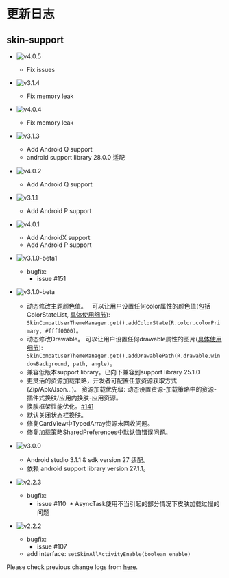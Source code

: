 # 更新日志

## skin-support
* ![v4.0.5](https://img.shields.io/badge/skin--support-v4.0.5-green.svg)
  * Fix issues

* ![v3.1.4](https://img.shields.io/badge/skin--support-v3.1.4-green.svg)
  * Fix memory leak

* ![v4.0.4](https://img.shields.io/badge/skin--support-v4.0.4-green.svg)
  * Fix memory leak

* ![v3.1.3](https://img.shields.io/badge/skin--support-v3.1.3-green.svg)
  * Add Android Q support
  * android support library 28.0.0 适配

* ![v4.0.2](https://img.shields.io/badge/skin--support-v4.0.2-green.svg)
  * Add Android Q support

* ![v3.1.1](https://img.shields.io/badge/skin--support-v3.1.1-green.svg)
  * Add Android P support

* ![v4.0.1](https://img.shields.io/badge/skin--support-v4.0.1-green.svg)
  * Add AndroidX support
  * Add Android P support

* ![v3.1.0-beta1](https://img.shields.io/badge/skin--support-v3.1.0--beta1-green.svg)
  * bugfix:
    * issue #151

* ![v3.1.0-beta](https://img.shields.io/badge/skin--support-v3.1.0--beta-green.svg)
  * 动态修改主题颜色值。
    可以让用户设置任何color属性的颜色值(包括ColorStateList, [具体使用细节](demo/skin-app/src/main/java/com/ximsfei/skindemo/picker/ColorPickerActivity.java)): `SkinCompatUserThemeManager.get().addColorState(R.color.colorPrimary, #ffff0000)`。
  * 动态修改Drawable。
    可以让用户设置任何drawable属性的图片([具体使用细节](demo/skin-app/src/main/java/com/ximsfei/skindemo/picker/DrawablePickerActivity.java)): `SkinCompatUserThemeManager.get().addDrawablePath(R.drawable.windowBackground, path, angle)`。
  * 兼容低版本support library。已向下兼容到support library 25.1.0
  * 更灵活的资源加载策略，开发者可配置任意资源获取方式(Zip/Apk/Json...)。 
    资源加载优先级: 动态设置资源-加载策略中的资源-插件式换肤/应用内换肤-应用资源。
  * 换肤框架性能优化。[#141](https://github.com/ximsfei/Android-skin-support/issues/141)
  * 默认关闭状态栏换肤。
  * 修复CardView中TypedArray资源未回收问题。
  * 修复加载策略SharedPreferences中默认值错误问题。

* ![v3.0.0](https://img.shields.io/badge/skin--support-v3.0.0-green.svg)
  * Android studio 3.1.1 & sdk version 27 适配。
  * 依赖 android support library version 27.1.1。

* ![v2.2.3](https://img.shields.io/badge/skin--support-v2.2.3-green.svg)
  * bugfix:
    * issue #110
  * AsyncTask使用不当引起的部分情况下皮肤加载过慢的问题

* ![v2.2.2](https://img.shields.io/badge/skin--support-v2.2.2-green.svg)
  * bugfix:
    * issue #107
  * add interface: `setSkinAllActivityEnable(boolean enable)`

Please check previous change logs from [here](ChangeLog_before_v2.2.2.md).
